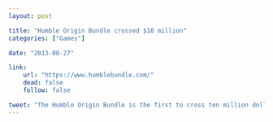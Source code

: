 ```yaml
---
layout: post

title: "Humble Origin Bundle crossed $10 million"
categories: ["Games"]

date: "2013-08-27"

link:
    url: "https://www.humblebundle.com/"
    dead: false
    follow: false

tweet: "The Humble Origin Bundle is the first to cross ten million dollars!"
---
```

